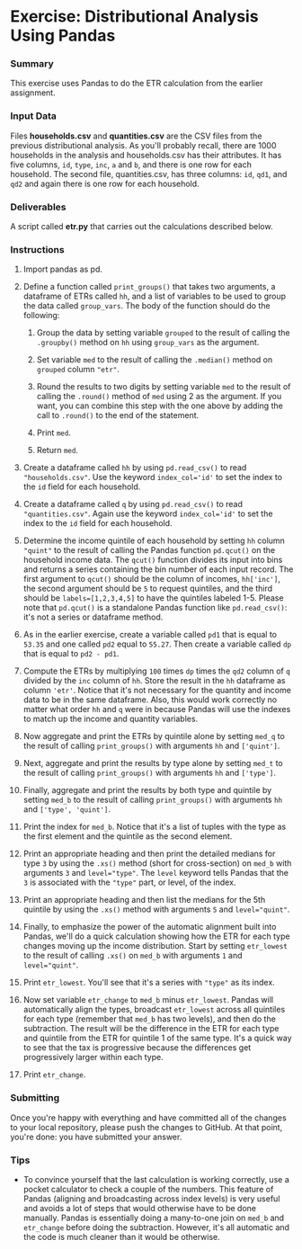 # Exercise: Distributional Analysis Using Pandas

### Summary

This exercise uses Pandas to do the ETR calculation from the earlier assignment.

### Input Data

Files **households.csv** and **quantities.csv** are the CSV files from the previous distributional analysis. As you'll probably recall, there are 1000 households in the analysis and households.csv has their attributes. It has five columns, `id`, `type`, `inc`, `a` and `b`, and there is one row for each household. The second file, quantities.csv, has three columns: `id`, `qd1`, and `qd2` and again there is one row for each household.

### Deliverables

A script called **etr.py** that carries out the calculations described below.

### Instructions

1. Import pandas as pd.

1. Define a function called `print_groups()` that takes two arguments, a dataframe of ETRs called `hh`, and a list of variables to be used to group the data called `group_vars`. The body of the function should do the following:

    1. Group the data by setting variable `grouped` to the result of calling the `.groupby()` method on `hh` using `group_vars` as the argument.

    1. Set variable `med` to the result of calling the `.median()` method on `grouped` column `"etr"`.

    1. Round the results to two digits by setting variable `med` to the result of calling the `.round()` method of `med` using 2 as the argument. If you want, you can combine this step with the one above by adding the call to `.round()` to the end of the statement.

    1. Print `med`.

    1. Return `med`.

1. Create a dataframe called `hh` by using `pd.read_csv()` to read `"households.csv"`. Use the keyword `index_col='id'` to set the index to the `id` field for each household.

1. Create a dataframe called `q` by using `pd.read_csv()` to read `"quantities.csv"`. Again use the keyword `index_col='id'` to set the index to the `id` field for each household.

1. Determine the income quintile of each household by setting `hh` column `"quint"` to the result of calling the Pandas function `pd.qcut()` on the household income data. The `qcut()` function divides its input into bins and returns a series containing the bin number of each input record. The first argument to `qcut()` should be the column of incomes, `hh['inc']`, the second argument should be `5` to request quintiles, and the third should be `labels=[1,2,3,4,5]` to have the quintiles labeled 1-5. Please note that `pd.qcut()` is a standalone Pandas function like `pd.read_csv()`: it's not a series or dataframe method.

1. As in the earlier exercise, create a variable called `pd1` that is equal to `53.35` and one called `pd2` equal to `55.27`. Then create a variable called `dp` that is equal to `pd2 - pd1`.

1. Compute the ETRs by multiplying `100` times `dp` times the `qd2` column of `q` divided by the `inc` column of `hh`. Store the result in the `hh` dataframe as column `'etr'`. Notice that it's not necessary for the quantity and income data to be in the same dataframe. Also, this would work correctly no matter what order `hh` and `q` were in because Pandas will use the indexes to match up the income and quantity variables.

1. Now aggregate and print the ETRs by quintile alone by setting `med_q` to the result of calling `print_groups()` with arguments `hh` and `['quint']`.

1. Next, aggregate and print the results by type alone by setting `med_t` to the result of calling `print_groups()` with arguments `hh` and `['type']`.

1. Finally, aggregate and print the results by both type and quintile by setting `med_b` to the result of calling `print_groups()` with arguments `hh` and `['type', 'quint']`.

1. Print the index for `med_b`. Notice that it's a list of tuples with the type as the first element and the quintile as the second element.

1. Print an appropriate heading and then print the detailed medians for type `3` by using the `.xs()` method (short for cross-section) on `med_b` with arguments `3` and `level="type"`. The `level` keyword tells Pandas that the `3` is associated with the `"type"` part, or level, of the index.

1. Print an appropriate heading and then list the medians for the 5th quintile by using the `.xs()` method with arguments `5` and `level="quint"`.

1. Finally, to emphasize the power of the automatic alignment built into Pandas, we'll do a quick calculation showing how the ETR for each type changes moving up the income distribution. Start by setting `etr_lowest` to the result of calling `.xs()` on `med_b` with arguments `1` and `level="quint"`.

1. Print `etr_lowest`. You'll see that it's a series with `"type"` as its index.

1. Now set variable `etr_change` to `med_b` minus `etr_lowest`. Pandas will automatically align the types, broadcast `etr_lowest` across all quintiles for each type (remember that `med_b` has two levels), and then do the subtraction. The result will be the difference in the ETR for each type and quintile from the ETR for quintile 1 of the same type. It's a quick way to see that the tax is progressive because the differences get progressively larger within each type.

1. Print `etr_change`.

### Submitting

Once you're happy with everything and have committed all of the changes to your local repository, please push the changes to GitHub. At that point, you're done: you have submitted your answer.

### Tips

+ To convince yourself that the last calculation is working correctly, use a pocket calculator to check a couple of the numbers. This feature of Pandas (aligning and broadcasting across index levels) is very useful and avoids a lot of steps that would otherwise have to be done manually. Pandas is essentially doing a many-to-one join on `med_b` and `etr_change` before doing the subtraction. However, it's all automatic and the code is much cleaner than it would be otherwise. 
